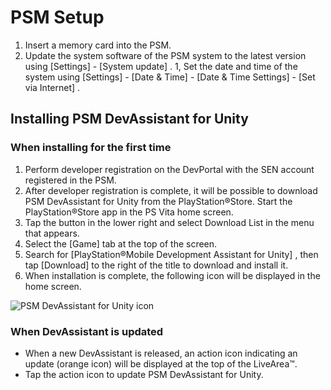 PSM Setup
===

1. Insert a memory card into the PSM.
1. Update the system software of the PSM system to the latest version using [Settings] - [System update] .
1, Set the date and time of the system using [Settings] - [Date & Time] - [Date & Time Settings] - [Set via Internet] .

## Installing PSM DevAssistant for Unity

### When installing for the first time

1. Perform developer registration on the DevPortal with the SEN account registered in the PSM.
1. After developer registration is complete, it will be possible to download PSM DevAssistant for Unity from the PlayStation&#174;Store. Start the PlayStation&#174;Store app in the PS Vita home screen.
1. Tap the button in the lower right and select Download List in the menu that appears.
1. Select the [Game] tab at the top of the screen.
1. Search for [PlayStation&#174;Mobile Development Assistant for Unity] , then tap [Download] to the right of the title to download and install it.
1. When installation is complete, the following icon will be displayed in the home screen.

![PSM DevAssistant for Unity icon](../uploads/Main/DevAssistantforUnity.png) 

### When DevAssistant is updated

* When a new DevAssistant is released, an action icon indicating an update (orange icon) will be displayed at the top of the LiveArea&#8482;.
* Tap the action icon to update PSM DevAssistant for Unity.

